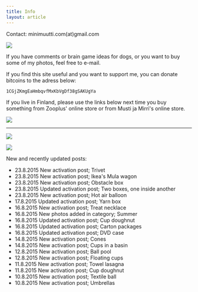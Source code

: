 ```yaml
---
title: Info
layout: article
---
```


Contact: minimuutti.com(at)gmail.com

![](https://lh3.googleusercontent.com/rUi_U-5Iu5bgA0h60ykYVrw8kV3k10DMccmLkt_t2Vs=w245)

If you have comments or brain game ideas for dogs, or you want to buy some of my photos, feel free to e-mail. 

If you find this site useful and you want to support me, you can donate bitcoins to the adress below:

	1CGjZKmgEaHmbqvfMxKbVgDf38gSAKUgYa

If you live in Finland, please use the links below next time you buy something from Zooplus' online store or from Musti ja Mirri's online store.

![](https://lh3.googleusercontent.com/7t2IP__yL2cPL6Gp14SfCh9Ec9tnzH5ir-7LYkrLMJI=w447)

---

[![](https://lh3.googleusercontent.com/MKwfsbFq7uu2wQQcpBMKzbeTWG_X6GHIw91FFzQ2LGw=w447)](http://clk.tradedoubler.com/click?p(210840)a(2526211)g(19927404)url(http://www.zooplus.fi/))

[![](https://lh3.googleusercontent.com/UZD-YzdoKAGryUkQuoqAk57k_KeHYAZov20i14umJcM=w447)](http://clk.tradedoubler.com/click?p(240480)a(2526211)g(21401374)url(https://www.mustijamirri.fi/))

New and recently updated posts:

* 23.8.2015 New activation post; Trivet
* 23.8.2015 New activation post; Ikea's Mula wagon
* 23.8.2015 New activation post; Obstacle box
* 23.8.2015 Updated activation post; Two boxes, one inside another
* 23.8.2015 New activation post; Hot air balloon
* 17.8.2015 Updated activation post; Yarn box
* 16.8.2015 New activation post; Treat necklace
* 16.8.2015 New photos added in category; Summer
* 16.8.2015 Updated activation post; Cup doughnut
* 16.8.2015 Updated activation post; Carton packages
* 16.8.2015 Updated activation post; DVD case
* 14.8.2015 New activation post; Cones
* 14.8.2015 New activation post; Cups in a basin
* 12.8.2015 New activation post; Ball pool
* 12.8.2015 New activation post; Floating cups
* 11.8.2015 New activation post; Towel lasagna
* 11.8.2015 New activation post; Cup doughnut
* 10.8.2015 New activation post; Textile ball
* 10.8.2015 New activation post; Umbrellas
